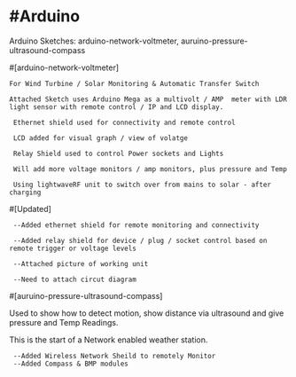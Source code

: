 #Arduino
=================

Arduino Sketches: arduino-network-voltmeter, auruino-pressure-ultrasound-compass

#[arduino-network-voltmeter]

    For Wind Turbine / Solar Monitoring & Automatic Transfer Switch

    Attached Sketch uses Arduino Mega as a multivolt / AMP  meter with LDR light sensor with remote control / IP and LCD display.

     Ethernet shield used for connectivity and remote control
 
     LCD added for visual graph / view of volatge
 
     Relay Shield used to control Power sockets and Lights
                                     
     Will add more voltage monitors / amp monitors, plus pressure and Temp       
     
     Using lightwaveRF unit to switch over from mains to solar - after charging                     

#[Updated]
 
     --Added ethernet shield for remote monitoring and connectivity

     --Added relay shield for device / plug / socket control based on remote trigger or voltage levels

     --Attached picture of working unit

     --Need to attach circut diagram

#[auruino-pressure-ultrasound-compass]

Used to show how to detect motion, show distance via ultrasound and give pressure and Temp Readings.

This is the start of a Network enabled weather station.

     --Added Wireless Network Sheild to remotely Monitor
     --Added Compass & BMP modules

